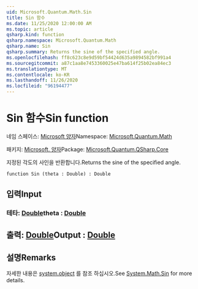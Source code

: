 ```yaml
---
uid: Microsoft.Quantum.Math.Sin
title: Sin 함수
ms.date: 11/25/2020 12:00:00 AM
ms.topic: article
qsharp.kind: function
qsharp.namespace: Microsoft.Quantum.Math
qsharp.name: Sin
qsharp.summary: Returns the sine of the specified angle.
ms.openlocfilehash: ff8c623c8e9d59bf54424d635a9894582bf991a4
ms.sourcegitcommit: a87c1aa8e7453360025e47ba614f25b02ea84ec3
ms.translationtype: MT
ms.contentlocale: ko-KR
ms.lasthandoff: 11/26/2020
ms.locfileid: "96194477"
---
```

# <a name="sin-function"></a><span data-ttu-id="6e4bf-102">Sin 함수</span><span class="sxs-lookup"><span data-stu-id="6e4bf-102">Sin function</span></span>

<span data-ttu-id="6e4bf-103">네임 스페이스: [Microsoft 양자](xref:Microsoft.Quantum.Math)</span><span class="sxs-lookup"><span data-stu-id="6e4bf-103">Namespace: [Microsoft.Quantum.Math](xref:Microsoft.Quantum.Math)</span></span>

<span data-ttu-id="6e4bf-104">패키지: [Microsoft. 양자](https://nuget.org/packages/Microsoft.Quantum.QSharp.Core)</span><span class="sxs-lookup"><span data-stu-id="6e4bf-104">Package: [Microsoft.Quantum.QSharp.Core](https://nuget.org/packages/Microsoft.Quantum.QSharp.Core)</span></span>


<span data-ttu-id="6e4bf-105">지정된 각도의 사인을 반환합니다.</span><span class="sxs-lookup"><span data-stu-id="6e4bf-105">Returns the sine of the specified angle.</span></span>

```qsharp
function Sin (theta : Double) : Double
```


## <a name="input"></a><span data-ttu-id="6e4bf-106">입력</span><span class="sxs-lookup"><span data-stu-id="6e4bf-106">Input</span></span>

### <a name="theta--double"></a><span data-ttu-id="6e4bf-107">테타: [Double](xref:microsoft.quantum.lang-ref.double)</span><span class="sxs-lookup"><span data-stu-id="6e4bf-107">theta : [Double](xref:microsoft.quantum.lang-ref.double)</span></span>





## <a name="output--double"></a><span data-ttu-id="6e4bf-108">출력: [Double](xref:microsoft.quantum.lang-ref.double)</span><span class="sxs-lookup"><span data-stu-id="6e4bf-108">Output : [Double](xref:microsoft.quantum.lang-ref.double)</span></span>



## <a name="remarks"></a><span data-ttu-id="6e4bf-109">설명</span><span class="sxs-lookup"><span data-stu-id="6e4bf-109">Remarks</span></span>

<span data-ttu-id="6e4bf-110">자세한 내용은 [system.object](https://docs.microsoft.com/dotnet/api/system.math.sin) 를 참조 하십시오.</span><span class="sxs-lookup"><span data-stu-id="6e4bf-110">See [System.Math.Sin](https://docs.microsoft.com/dotnet/api/system.math.sin) for more details.</span></span>
